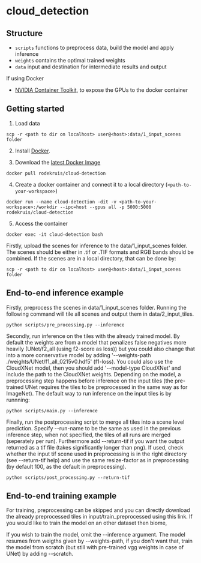 # cloud_detection







## Structure
* `scripts` functions to preprocess data, build the model and apply inference
* `weights` contains the optimal trained weights
* `data` input and destination for intermediate results and output



If using Docker
* [NVIDIA Container Toolkit](https://docs.nvidia.com/datacenter/cloud-native/container-toolkit/install-guide.html), to expose the GPUs to the docker container








## Getting started
1. Load data
```
scp -r <path to dir on localhost> user@<host>:data/1_input_scenes folder
```

2. Install [Docker](https://www.docker.com/get-started).

3. Download the [latest Docker Image](https://hub.docker.com/r/rodekruis/automated-building-detection)
```
docker pull rodekruis/cloud-detection
```
4. Create a docker container and connect it to a local directory (`<path-to-your-workspace>`)
```
docker run --name cloud-detection -dit -v <path-to-your-workspace>:/workdir --ipc=host --gpus all -p 5000:5000 rodekruis/cloud-detection
```
5. Access the container
```
docker exec -it cloud-detection bash
```


Firstly, upload the scenes for inference to the data/1_input_scenes folder. The scenes should be either in .tif or .TIF formats and RGB bands should be combined. If the scenes are in a local directory, that can be done by:
```
scp -r <path to dir on localhost> user@<host>:data/1_input_scenes folder
```


## End-to-end inference example
Firstly, preprocess the scenes in data/1_input_scenes folder. Running the following command will tile all scenes and output them in data/2_input_tiles.
```
python scripts/pre_processing.py --inference
```

Secondly, run inference on the tiles with the already trained model. By default the weights are from a model that penalizes false negatives more heavily (UNet/f2_all (using f2-score as loss)) but you could also change that into a more conservative model by adding '--weights-path ./weights/UNet/f1_all_0215v0.hdf5' (f1-loss). You could also use the CloudXNet model, then you should add '--model-type CloudXNet' and include the path to the CloudXNet weights. Depending on the model, a preprocessing step happens before inference on the input tiles (the pre-trained UNet requires the tiles to be preprocessed in the same way as for ImageNet). The default way to run inference on the input tiles is by runnning:


```
python scripts/main.py --inference 
```


Finally, run the postprocessing script to merge all tiles into a scene level prediction. Specify --run-name to be the same as used in the previous inference step, when not specified, the tiles of all runs are merged (seperately per run). Furthermore add --return-tif if you want the output returned as a tif file (takes significantly longer than png). If used, check whether the input tif scene used in preprocessing is in the right directory (see --return-tif help) and use the same resize-factor as in preprocessing (by default 100, as the default in preprocessing).
```
python scripts/post_processing.py --return-tif 
```




## End-to-end training example


For training, preprocessing can be skipped and you can directly download the already preprocessed tiles in input/train_preprocessed using this link. If you would like to train the model on an other dataset then biome, 

If you wish to train the model, omit the --inference argument. The model resumes from weigths given by --weights-path, if you don't want that, train the model from scratch (but still with pre-trained vgg weights in case of UNet) by adding --scratch.
